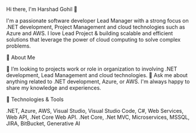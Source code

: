 Hi there, I'm Harshad Gohil 👋

I'm a passionate software developer Lead Manager with a strong focus on .NET development, Project Management and cloud technologies such as Azure and AWS. I love Lead Project & building scalable and efficient solutions that leverage the power of cloud computing to solve complex problems.

🚀 About Me

👯 I’m looking to projects work or role in organization to involving .NET development, Lead Management and cloud technologies.
💬 Ask me about anything related to .NET development, Azure, or AWS. I'm always happy to share my knowledge and experiences.

🔧 Technologies & Tools

.NET, Azure, AWS, Visual Studio, Visual Studio Code, C#,  Web Services, Web API, .Net Core Web API. .Net Core, .Net MVC, Microservices, MSSQL, JIRA, BitBucket, Generative AI

